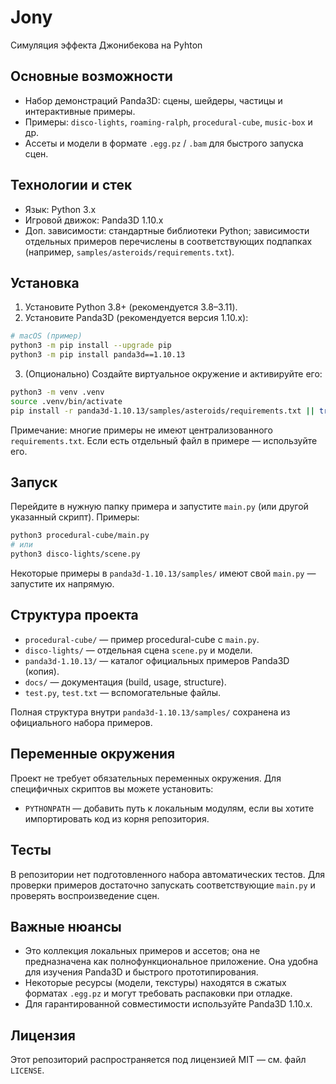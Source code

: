 # Jony

Симуляция эффекта Джонибекова на Pyhton

## Основные возможности

- Набор демонстраций Panda3D: сцены, шейдеры, частицы и интерактивные примеры.
- Примеры: `disco-lights`, `roaming-ralph`, `procedural-cube`, `music-box` и др.
- Ассеты и модели в формате `.egg.pz` / `.bam` для быстрого запуска сцен.

## Технологии и стек

- Язык: Python 3.x
- Игровой движок: Panda3D 1.10.x
- Доп. зависимости: стандартные библиотеки Python; зависимости отдельных примеров перечислены в соответствующих подпапках (например, `samples/asteroids/requirements.txt`).

## Установка

1. Установите Python 3.8+ (рекомендуется 3.8–3.11).
2. Установите Panda3D (рекомендуется версия 1.10.x):

```bash
# macOS (пример)
python3 -m pip install --upgrade pip
python3 -m pip install panda3d==1.10.13
```

3. (Опционально) Создайте виртуальное окружение и активируйте его:

```bash
python3 -m venv .venv
source .venv/bin/activate
pip install -r panda3d-1.10.13/samples/asteroids/requirements.txt || true
```

Примечание: многие примеры не имеют централизованного `requirements.txt`. Если есть отдельный файл в примере — используйте его.

## Запуск

Перейдите в нужную папку примера и запустите `main.py` (или другой указанный скрипт). Примеры:

```bash
python3 procedural-cube/main.py
# или
python3 disco-lights/scene.py
```

Некоторые примеры в `panda3d-1.10.13/samples/` имеют свой `main.py` — запустите их напрямую.

## Структура проекта

- `procedural-cube/` — пример procedural-cube с `main.py`.
- `disco-lights/` — отдельная сцена `scene.py` и модели.
- `panda3d-1.10.13/` — каталог официальных примеров Panda3D (копия).
- `docs/` — документация (build, usage, structure).
- `test.py`, `test.txt` — вспомогательные файлы.

Полная структура внутри `panda3d-1.10.13/samples/` сохранена из официального набора примеров.

## Переменные окружения

Проект не требует обязательных переменных окружения. Для специфичных скриптов вы можете установить:

- `PYTHONPATH` — добавить путь к локальным модулям, если вы хотите импортировать код из корня репозитория.

## Тесты

В репозитории нет подготовленного набора автоматических тестов. Для проверки примеров достаточно запускать соответствующие `main.py` и проверять воспроизведение сцен.

## Важные нюансы

- Это коллекция локальных примеров и ассетов; она не предназначена как полнофункциональное приложение. Она удобна для изучения Panda3D и быстрого прототипирования.
- Некоторые ресурсы (модели, текстуры) находятся в сжатых форматах `.egg.pz` и могут требовать распаковки при отладке.
- Для гарантированной совместимости используйте Panda3D 1.10.x.

## Лицензия

Этот репозиторий распространяется под лицензией MIT — см. файл `LICENSE`.
